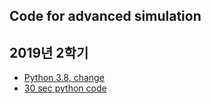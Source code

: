 ## Code for advanced simulation
## 2019년 2학기

- [Python 3.8, change](https://www.44bits.io/ko/post/python-3-8-release-note-summary)
- [30 sec python code](https://github.com/30-seconds/30-seconds-of-python)

